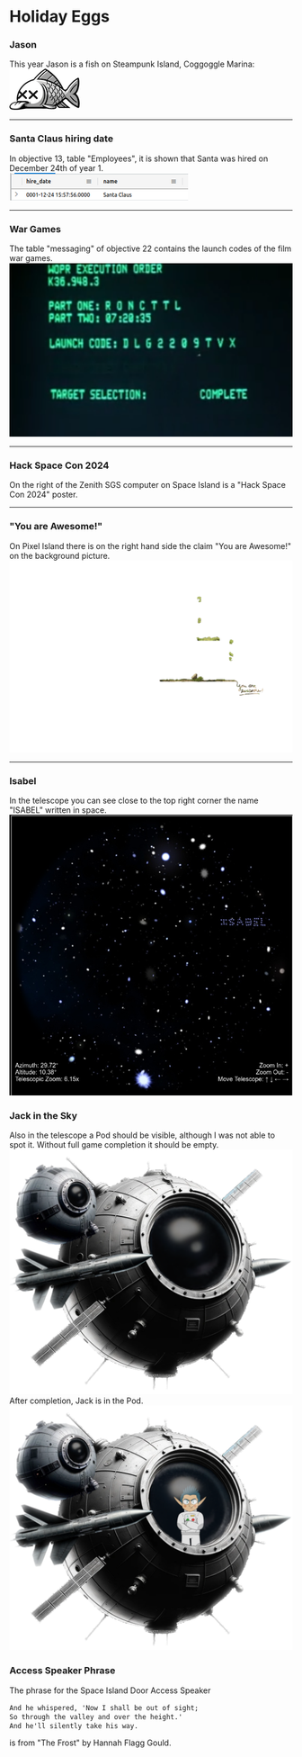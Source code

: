 # Holiday Eggs

### Jason
This year Jason is a fish on Steampunk Island, Coggoggle Marina:  
![Jason](https://github.com/joergschwarzwaelder/hhc2023/blob/main/images/notadeadfish_large.png)
***

### Santa Claus hiring date
In objective 13, table "Employees", it is shown that Santa was hired on December 24th of year 1.  
![Santa Hiring Date](https://github.com/joergschwarzwaelder/hhc2023/blob/main/images/santa_hiring_date.png)
***

### War Games
The table "messaging" of objective 22 contains the launch codes of the film war games.  
![WarGames Launch Codes](https://github.com/joergschwarzwaelder/hhc2023/blob/main/images/wargames.png)
***

### Hack Space Con 2024
On the right of the Zenith SGS computer on Space Island is a "Hack Space Con 2024" poster.

***

### "You are Awesome!"
On Pixel Island there is on the right hand side the claim "You are Awesome!" on the background picture.
![You are Awesome!](https://github.com/joergschwarzwaelder/hhc2023/blob/main/images/pixel_island_foreground.png)
***

### Isabel
In the telescope you can see close to the top right corner the name "ISABEL" written in space.  
![ISABEL](https://github.com/joergschwarzwaelder/hhc2023/blob/main/images/isabel.png)
### Jack in the Sky
Also in the telescope a Pod should be visible, although I was not able to spot it.
Without full game completion it should be empty.
![empty Pod](https://github.com/joergschwarzwaelder/hhc2023/blob/main/images/satellite_feathered_alt.png)
After completion, Jack is in the Pod.
![Jack in Pod](https://github.com/joergschwarzwaelder/hhc2023/blob/main/images/satellite_feathered.png)
### Access Speaker Phrase
The phrase for the Space Island Door Access Speaker
```
And he whispered, 'Now I shall be out of sight;
So through the valley and over the height.'
And he'll silently take his way.
```
is from "The Frost" by Hannah Flagg Gould.
<!--stackedit_data:
eyJoaXN0b3J5IjpbMTA0MTg5NDc4OCwxMTEzNDU1NTIsMTM1NT
U1ODMyMSw1MDg1MTY2MSwtNTc3NDAzMzksLTQzNTU1MjA4MSwt
MTg2MDM0MTM1NSwtOTQxMzAxODcyLDEyNDgxMDc4MzBdfQ==
-->